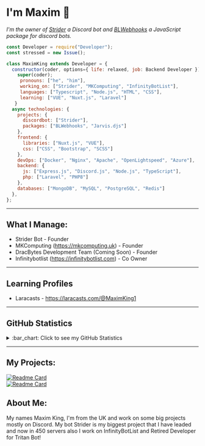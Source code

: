 # I'm Maxim 👋

*I'm the owner of <a href="https://top.gg/bot/765088908773818378">Strider</a> a Discord bot and <a href="https://www.npmjs.com/package/blwebhooks">BLWebhooks</a> a JavaScript package for discord bots.*

```js
const Developer = require("Developer");
const stressed = new Issue();

class MaximKing extends Developer = {
  constructor(coder, options={ life: relaxed, job: Backend Developer }) {
    super(coder);
     pronouns: ["he", "him"],
     working_on: ["Strider", "MKComputing", "InfinityBotList"],
     languages: ["Typescript", "Node.js", "HTML", "CSS"],
     learning: ["VUE", "Nuxt.js", "Laravel"]
   }
  async technologies: {
    projects: {
      discordbot: ["Strider"],
      packages: ["BLWebhooks", "Jarvis.djs"]
    },
    frontend: {
      libraries: ["Nuxt.js", "VUE"],
      css: ["CSS", "Bootstrap", "SCSS"]
    },
    devOps: ["Docker", "Nginx", "Apache", "OpenLightspeed", "Azure"],
    backend: {
      js: ["Express.js", "Discord.js", "Node.js", "TypeScript"],
      php: ["Laravel", "PHP8"]
    },
    databases: ["MongoDB", "MySQL", "PostgreSQL", "Redis"]
  },
};
```
---

## What I Manage:
* Strider Bot - Founder
* MKComputing (https://mkcomputing.uk) - Founder
* DracBytes Development Team (Coming Soon) - Founder
* Infinitybotlist (https://infinitybotlist.com) - Co Owner

---

## Learning Profiles
* Laracasts - https://laracasts.com/@MaximKing1

---

## GitHub Statistics
<details>
  <summary>
    :bar_chart: Click to see my GitHub Statistics
  </summary>
  <p align="center">
&nbsp;<img align="center" src="https://github-readme-stats.vercel.app/api?username=MaximKing1&count_private=true&show_icons=true&theme=react" alt="MaximKing" height="200"/>
<img align="center" src"https://cr-ss-service.azurewebsites.net/api/ScreenShot?widget=summary&username=maximking1&badges=3&show-avatar=true&style=--header-bg-color:%23000;--border-radius:5px"/>
<div><img src="https://github-profile-trophy.vercel.app/?username=MaximKing1&theme=react" width="1200"></div>
 <img src="https://github-readme-streak-stats.herokuapp.com/?user=MaximKing1&hide_border=true&theme=tokyonight" alt="MaximKing1" />
 </p>
</details>

---

## My Projects:
[![Readme Card](https://github-readme-stats.vercel.app/api/pin/?username=maximking1&repo=BLWebhooks&theme=react)](https://github.com/MaximKing1/BLWebhooks)<br>
[![Readme Card](https://github-readme-stats.vercel.app/api/pin/?username=maximking1&repo=Jarvis&theme=react)](https://maximking1.github.io/Hacking-Stuff/)<br>

## About Me:

My names Maxim King, I'm from the UK and work on some big projects mostly on Discord. My bot Strider is my biggest project that I have leaded and now in 450 servers also I work on InfinityBotList and Retired Developer for Tritan Bot!
